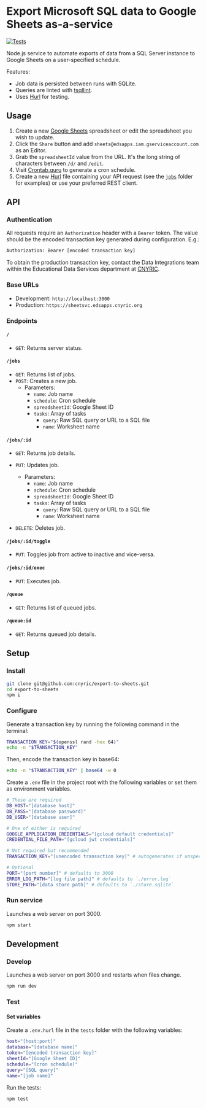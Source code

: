 # Export Microsoft SQL data to Google Sheets as-a-service

[![Tests](https://github.com/cnyric/export-to-sheets/actions/workflows/test.yaml/badge.svg)](https://github.com/cnyric/export-to-sheets/actions/workflows/test.yaml)

Node.js service to automate exports of data from a SQL Server instance to Google Sheets on a user-specified schedule.

Features:

- Job data is persisted between runs with SQLite.
- Queries are linted with [tsqllint](https://github.com/tsqllint/tsqllint).
- Uses [Hurl](https://hurl.dev/) for testing.

## Usage

1. Create a new [Google Sheets](https://sheets.google.com) spreadsheet or edit the spreadsheet you wish to update.
2. Click the `Share` button and add `sheets@edsapps.iam.gserviceaccount.com` as an Editor.
3. Grab the `spreadsheetId` value from the URL. It's the long string of characters between `/d/` and `/edit`.
4. Visit [Crontab.guru](https://crontab.guru) to generate a cron schedule.
5. Create a new [Hurl](https://hurl.dev/) file containing your API request (see the [`jobs`](https://github.com/cnyric/export-to-sheets/tree/main/jobs) folder for examples) or use your preferred REST client.

## API

### Authentication

All requests require an `Authorization` header with a `Bearer` token. The value should be the encoded transaction key
generated during configuration. E.g.:

```sh
Authorization: Bearer [encoded transaction key]
```

To obtain the production transaction key, contact the Data Integrations team within the Educational Data Services
department at [CNYRIC](https://www.cnyric.org/).

### Base URLs

- Development: `http://localhost:3000`
- Production: `https://sheetsvc.edsapps.cnyric.org`

### Endpoints

#### `/`

- `GET`: Returns server status.

#### `/jobs`

- `GET`: Returns list of jobs.
- `POST`: Creates a new job.
  - Parameters:
    - `name`: Job name
    - `schedule`: Cron schedule
    - `spreadsheetId`: Google Sheet ID
    - `tasks`: Array of tasks
      - `query`: Raw SQL query or URL to a SQL file
      - `name`: Worksheet name

#### `/jobs/:id`

- `GET`: Returns job details.
- `PUT`: Updates job.

  - Parameters:
    - `name`: Job name
    - `schedule`: Cron schedule
    - `spreadsheetId`: Google Sheet ID
    - `tasks`: Array of tasks
      - `query`: Raw SQL query or URL to a SQL file
      - `name`: Worksheet name

- `DELETE`: Deletes job.

#### `/jobs/:id/toggle`

- `PUT`: Toggles job from active to inactive and vice-versa.

#### `/jobs/:id/exec`

- `PUT`: Executes job.

#### `/queue`

- `GET`: Returns list of queued jobs.

#### `/queue:id`

- `GET`: Returns queued job details.

## Setup

### Install

```sh
git clone git@github.com:cnyric/export-to-sheets.git
cd export-to-sheets
npm i
```

### Configure

Generate a transaction key by running the following command in the terminal:

```sh
TRANSACTION_KEY="$(openssl rand -hex 64)"
echo -n "$TRANSACTION_KEY"
```

Then, encode the transaction key in base64:

```sh
echo -n "$TRANSACTION_KEY" | base64 -w 0
```

Create a `.env` file in the project root with the following variables or set them as environment variables.

```sh
# These are required
DB_HOST="[database host]"
DB_PASS="[database password]"
DB_USER="[database user]"

# One of either is required
GOOGLE_APPLICATION_CREDENTIALS="[gcloud default credentials]"
CREDENTIAL_FILE_PATH="[gcloud jwt credentials]"

# Not required but recommended
TRANSACTION_KEY="[unencoded transaction key]" # autogenerates if unspecified

# Optional
PORT="[port number]" # defaults to 3000
ERROR_LOG_PATH="[log file path]" # defaults to `./error.log`
STORE_PATH="[data store path]" # defaults to `./store.sqlite`
```

### Run service

Launches a web server on port 3000.

```sh
npm start
```

## Development

### Develop

Launches a web server on port 3000 and restarts when files change.

```sh
npm run dev
```

### Test

#### Set variables

Create a `.env.hurl` file in the `tests` folder with the following variables:

```sh
host="[host:port]"
database="[database name]"
token="[encoded transaction key]"
sheetId="[Google Sheet ID]"
schedule="[cron schedule]"
query="[SQL query]"
name="[job name]"
```

Run the tests:

```sh
npm test
```
